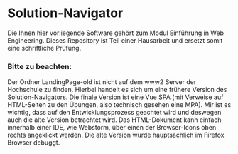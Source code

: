 # Solution-Navigator
Die Ihnen hier vorliegende Software gehört zum Modul Einführung in Web Engineering. Dieses Repository ist Teil einer Hausarbeit und ersetzt somit eine schriftliche Prüfung.

### Bitte zu beachten:
Der Ordner LandingPage-old ist nicht auf dem www2 Server der Hochschule zu finden. Hierbei handelt es sich um eine frühere Version des Solution-Navigators. Die finale Version ist eine Vue SPA (mit Verweise auf HTML-Seiten zu den Übungen, also technisch gesehen eine MPA). Mir ist es wichtig, dass auf den Entwicklungsprozess geachtet wird und deswegen auch die alte Version betrachtet wird. Das HTML-Dokument kann einfach innerhalb einer IDE, wie Webstorm, über einen der Browser-Icons oben rechts angeklickt werden. Die alte Version wurde hauptsächlich im Firefox Browser debuggt. 
